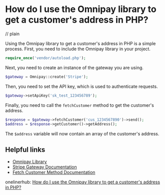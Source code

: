 # How do I use the Omnipay library to get a customer's address in PHP?
// plain

Using the Omnipay library to get a customer's address in PHP is a simple process. First, you need to include the Omnipay library in your project.

```php
require_once('vendor/autoload.php');
```

Next, you need to create an instance of the gateway you are using.

```php
$gateway = Omnipay::create('Stripe');
```

Then, you need to set the API key, which is used to authenticate requests.

```php
$gateway->setApiKey('sk_test_123456789');
```

Finally, you need to call the `fetchCustomer` method to get the customer's address.

```php
$response = $gateway->fetchCustomer('cus_1234567890')->send();
$address = $response->getCustomer()->getAddress();
```

The `$address` variable will now contain an array of the customer's address.

## Helpful links

- [Omnipay Library](https://github.com/thephpleague/omnipay)
- [Stripe Gateway Documentation](https://omnipay.thephpleague.com/gateways/stripe/)
- [Fetch Customer Method Documentation](https://omnipay.thephpleague.com/api/gateways/stripe/#fetch-customer)

onelinerhub: [How do I use the Omnipay library to get a customer's address in PHP?](https://onelinerhub.com/php-omnipay/how-do-i-use-the-omnipay-library-to-get-a-customer-s-address-in-php)